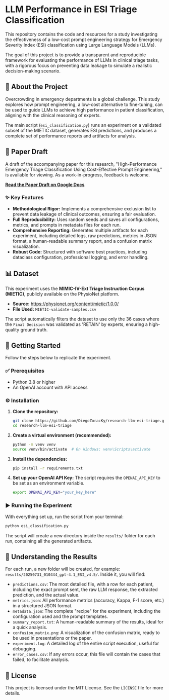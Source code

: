 # LLM Performance in ESI Triage Classification

This repository contains the code and resources for a study investigating the effectiveness of a low-cost prompt engineering strategy for Emergency Severity Index (ESI) classification using Large Language Models (LLMs).

The goal of this project is to provide a transparent and reproducible framework for evaluating the performance of LLMs in clinical triage tasks, with a rigorous focus on preventing data leakage to simulate a realistic decision-making scenario.

## 📜 About the Project

Overcrowding in emergency departments is a global challenge. This study explores how prompt engineering, a low-cost alternative to fine-tuning, can be used to guide LLMs to achieve high performance in patient classification, aligning with the clinical reasoning of experts.

The main script (`esi_classification.py`) runs an experiment on a validated subset of the MIETIC dataset, generates ESI predictions, and produces a complete set of performance reports and artifacts for analysis.

## 📄 Paper Draft

A draft of the accompanying paper for this research, "High-Performance Emergency Triage Classification Using Cost-Effective Prompt Engineering," is available for viewing. As a work-in-progress, feedback is welcome.

**[Read the Paper Draft on Google Docs](https://docs.google.com/document/d/1nWDxZZoFTt7uOHlm-gbFdwWYvWPSb-Ls0K5Jog7Oclg/edit?tab=t.0)**

### ✨ Key Features

* **Methodological Rigor:** Implements a comprehensive exclusion list to prevent data leakage of clinical outcomes, ensuring a fair evaluation.
* **Full Reproducibility:** Uses random seeds and saves all configurations, metrics, and prompts in metadata files for each run.
* **Comprehensive Reporting:** Generates multiple artifacts for each experiment, including detailed logs, raw predictions, metrics in JSON format, a human-readable summary report, and a confusion matrix visualization.
* **Robust Code:** Structured with software best practices, including dataclass configuration, professional logging, and error handling.

## 📊 Dataset

This experiment uses the **MIMIC-IV-Ext Triage Instruction Corpus (MIETIC)**, publicly available on the PhysioNet platform.

* **Source:** <https://physionet.org/content/mietic/1.0.0/>
* **File Used:** `MIETIC-validate-samples.csv`

The script automatically filters the dataset to use only the 36 cases where the `Final Decision` was validated as 'RETAIN' by experts, ensuring a high-quality ground truth.

## 🚀 Getting Started

Follow the steps below to replicate the experiment.

### ✅ Prerequisites

* Python 3.8 or higher
* An OpenAI account with API access

### ⚙️ Installation

1.  **Clone the repository:**
    ```bash
    git clone https://github.com/DiegoZoracKy/research-llm-esi-triage.git
    cd research-llm-esi-triage
    ```

2.  **Create a virtual environment (recommended):**
    ```bash
    python -m venv venv
    source venv/bin/activate  # On Windows: venv\Scripts\activate
    ```

3.  **Install the dependencies:**
    ```bash
    pip install -r requirements.txt
    ```

4.  **Set up your OpenAI API Key:**
    The script requires the `OPENAI_API_KEY` to be set as an environment variable.
    ```bash
    export OPENAI_API_KEY="your_key_here"
    ```

### ▶️ Running the Experiment

With everything set up, run the script from your terminal:

```bash
python esi_classification.py
```

The script will create a new directory inside the `results/` folder for each run, containing all the generated artifacts.

## 📂 Understanding the Results

For each run, a new folder will be created, for example: `results/20250731_010444_gpt-4.1_ESI_v4.5/`. Inside it, you will find:

* `predictions.csv`: The most detailed file, with a row for each patient, including the exact prompt sent, the raw LLM response, the extracted prediction, and the actual value.
* `metrics.json`: All performance metrics (accuracy, Kappa, F-1 score, etc.) in a structured JSON format.
* `metadata.json`: The complete "recipe" for the experiment, including the configuration used and the prompt templates.
* `summary_report.txt`: A human-readable summary of the results, ideal for a quick analysis.
* `confusion_matrix.png`: A visualization of the confusion matrix, ready to be used in presentations or the paper.
* `experiment.log`: A detailed log of the entire script execution, useful for debugging.
* `error_cases.csv`: If any errors occur, this file will contain the cases that failed, to facilitate analysis.

## 📄 License

This project is licensed under the MIT License. See the `LICENSE` file for more details.
